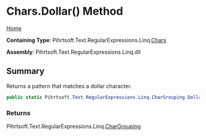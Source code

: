# Chars\.Dollar\(\) Method

[Home](../../../../../../README.md)

**Containing Type**: Pihrtsoft\.Text\.RegularExpressions\.Linq\.[Chars](../README.md)

**Assembly**: Pihrtsoft\.Text\.RegularExpressions\.Linq\.dll

## Summary

Returns a pattern that matches a dollar character\.

```csharp
public static Pihrtsoft.Text.RegularExpressions.Linq.CharGrouping Dollar()
```

### Returns

Pihrtsoft\.Text\.RegularExpressions\.Linq\.[CharGrouping](../../CharGrouping/README.md)

